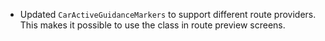 - Updated `CarActiveGuidanceMarkers` to support different route providers. This makes it possible to use the class in route preview screens.
